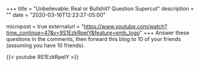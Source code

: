 +++
title = "Unbelievable: Real or Bullshit? Question Supercut"
description = ""
date = "2020-03-16T12:23:27-05:00"

micropost = true
externalurl = "https://www.youtube.com/watch?time_continue=47&v=9S1EzkRpelY&feature=emb_logo"
+++
Answer these questions in the comments, then forward this blog to 10 of your friends (assuming you have 10 friends).

{{< youtube 9S1EzkRpelY >}}